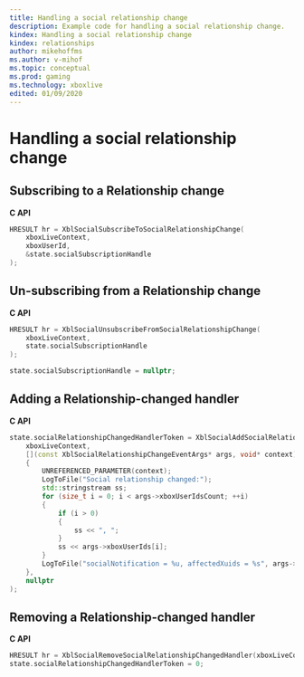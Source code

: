 ```yaml
---
title: Handling a social relationship change
description: Example code for handling a social relationship change.
kindex: Handling a social relationship change
kindex: relationships
author: mikehoffms
ms.author: v-mihof
ms.topic: conceptual
ms.prod: gaming
ms.technology: xboxlive
edited: 01/09/2020
---
```


# Handling a social relationship change

<!-- intro sentence here -->


## Subscribing to a Relationship change

<!-- intro sentence here -->

**C API**
<!--  XblSocialSubscribeToSocialRelationshipChange_C.md -->
```cpp
HRESULT hr = XblSocialSubscribeToSocialRelationshipChange(
    xboxLiveContext, 
    xboxUserId,
    &state.socialSubscriptionHandle
);
```

<!-- in GDK only:
**Reference**
* [XblSocialSubscribeToSocialRelationshipChange](xblsocialsubscribetosocialrelationshipchange.md)
-->


## Un-subscribing from a Relationship change

<!-- intro sentence here -->

**C API**
<!--  XblSocialUnsubscribeFromSocialRelationshipChange_C.md -->
```cpp
HRESULT hr = XblSocialUnsubscribeFromSocialRelationshipChange(
    xboxLiveContext, 
    state.socialSubscriptionHandle
);

state.socialSubscriptionHandle = nullptr;
```

<!-- in GDK only:
**Reference**
* [XblSocialUnsubscribeFromSocialRelationshipChange](xblsocialunsubscribefromsocialrelationshipchange.md)
-->


## Adding a Relationship-changed handler

<!-- intro sentence here -->

**C API**
<!--  XblSocialAddSocialRelationshipChangedHandler_C.md -->
```cpp
state.socialRelationshipChangedHandlerToken = XblSocialAddSocialRelationshipChangedHandler(
    xboxLiveContext,
    [](const XblSocialRelationshipChangeEventArgs* args, void* context)
    {
        UNREFERENCED_PARAMETER(context);
        LogToFile("Social relationship changed:");
        std::stringstream ss;
        for (size_t i = 0; i < args->xboxUserIdsCount; ++i)
        {
            if (i > 0) 
            {
                ss << ", ";
            }
            ss << args->xboxUserIds[i];
        }
        LogToFile("socialNotification = %u, affectedXuids = %s", args->socialNotification, ss.str().data());
    },
    nullptr
);
```

<!-- in GDK only:
**Reference**
* [XblSocialAddSocialRelationshipChangedHandler](xblsocialaddsocialrelationshipchangedhandler.md)
-->


## Removing a Relationship-changed handler

<!-- intro sentence here -->

**C API**
<!--  XblSocialRemoveSocialRelationshipChangedHandler_C.md -->
```cpp
HRESULT hr = XblSocialRemoveSocialRelationshipChangedHandler(xboxLiveContext, state.socialRelationshipChangedHandlerToken);
state.socialRelationshipChangedHandlerToken = 0;
```

<!-- in GDK only:
**Reference**
* [XblSocialRemoveSocialRelationshipChangedHandler](xblsocialremovesocialrelationshipchangedhandler.md)
-->
